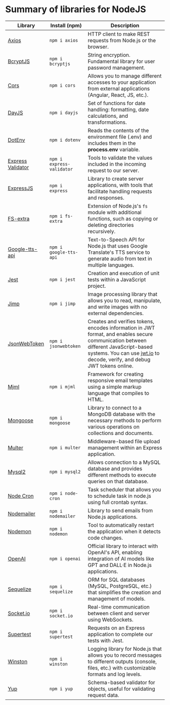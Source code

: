 # Summary of libraries for NodeJS

<table>
  <thead>
    <tr>
      <th>Library</th>
      <th>Install (npm)</th>
      <th>Description</th>
    </tr>
  </thead>
  <tbody>
    <tr>
      <td><a href="https://www.npmjs.com/package/axios">Axios</a></td>
      <td><code>npm i axios</code></td>
      <td>HTTP client to make REST requests from Node.js or the browser.</td>
    </tr>
    <tr>
      <td><a href="https://www.npmjs.com/package/bcryptjs">BcryptJS</a></td>
      <td><code>npm i bcryptjs</code></td>
      <td>String encryption. Fundamental library for user password management.</td>
    </tr>
    <tr>
      <td><a href="https://www.npmjs.com/package/cors">Cors</a></td>
      <td><code>npm i cors</code></td>
      <td>Allows you to manage different accesses to your application from external applications (Angular, React, JS, etc.).</td>
    </tr>
    <tr>
      <td><a href="https://www.npmjs.com/package/dayjs">DayJS</a></td>
      <td><code>npm i dayjs</code></td>
      <td>Set of functions for date handling: formatting, date calculations, and transformations.</td>
    </tr>
    <tr>
      <td><a href="https://www.npmjs.com/package/dotenv">DotEnv</a></td>
      <td><code>npm i dotenv</code></td>
      <td>Reads the contents of the environment file (.env) and includes them in the <b>process.env</b> variable.</td>
    </tr>
    <tr>
      <td><a href="https://www.npmjs.com/package/express-validator">Express Validator</a></td>
      <td><code>npm i express-validator</code></td>
      <td>Tools to validate the values included in the incoming request to our server.</td>
    </tr>
    <tr>
      <td><a href="https://www.npmjs.com/package/express">ExpressJS</a></td>
      <td><code>npm i express</code></td>
      <td>Library to create server applications, with tools that facilitate handling requests and responses.</td>
    </tr>
    <tr>
      <td><a href="https://www.npmjs.com/package/fs-extra">FS-extra</a></td>
      <td><code>npm i fs-extra</code></td>
      <td>Extension of Node.js's <code>fs</code> module with additional functions, such as copying or deleting directories recursively.</td>
    </tr>
    <tr>
      <td><a href="https://www.npmjs.com/package/google-tts-api">Google-tts-api</a></td>
      <td><code>npm i google-tts-api</code></td>
      <td>Text-to-Speech API for Node.js that uses Google Translate's TTS service to generate audio from text in multiple languages.</td>
    </tr>
    <tr>
      <td><a href="https://www.npmjs.com/package/jest">Jest</a></td>
      <td><code>npm i jest</code></td>
      <td>Creation and execution of unit tests within a JavaScript project.</td>
    </tr>
    <tr>
      <td><a href="https://www.npmjs.com/package/jimp">Jimp</a></td>
      <td><code>npm i jimp</code></td>
      <td>Image processing library that allows you to read, manipulate, and write images with no external dependencies.</td>
    </tr>
    <tr>
      <td><a href="https://www.npmjs.com/package/jsonwebtoken">JsonWebToken</a></td>
      <td><code>npm i jsonwebtoken</code></td>
      <td>Creates and verifies tokens, encodes information in JWT format, and enables secure communication between different JavaScript-based systems. You can use <a href="https://jwt.io/">jwt.io</a> to decode, verify, and debug JWT tokens online.</td>
    </tr>
    <tr>
      <td><a href="https://www.npmjs.com/package/mjml">Mjml</a></td>
      <td><code>npm i mjml</code></td>
      <td>Framework for creating responsive email templates using a simple markup language that compiles to HTML.</td>
    </tr>
    <tr>
      <td><a href="https://www.npmjs.com/package/mongoose">Mongoose</a></td>
      <td><code>npm i mongoose</code></td>
      <td>Library to connect to a MongoDB database with the necessary methods to perform various operations on collections and documents.</td>
    </tr>
    <tr>
      <td><a href="https://www.npmjs.com/package/multer">Multer</a></td>
      <td><code>npm i multer</code></td>
      <td>Middleware-based file upload management within an Express application.</td>
    </tr>
    <tr>
      <td><a href="https://www.npmjs.com/package/mysql2">Mysql2</a></td>
      <td><code>npm i mysql2</code></td>
      <td>Allows connection to a MySQL database and provides different methods to execute queries on that database.</td>
    </tr>
    <tr>
      <td><a href="https://www.npmjs.com/package/node-cron">Node Cron</a></td>
      <td><code>npm i node-cron</code></td>
      <td>Task scheduler that allows you to schedule task in node.js using full crontab syntax.</td>
    </tr>
    <tr>
      <td><a href="https://www.npmjs.com/package/nodemailer">Nodemailer</a></td>
      <td><code>npm i nodemailer</code></td>
      <td>Library to send emails from Node.js applications.</td>
    </tr>
    <tr>
      <td><a href="https://www.npmjs.com/package/nodemon">Nodemon</a></td>
      <td><code>npm i nodemon</code></td>
      <td>Tool to automatically restart the application when it detects code changes.</td>
    </tr>
    <tr>
      <td><a href="https://www.npmjs.com/package/openai">OpenAI</a></td>
      <td><code>npm i openai</code></td>
      <td>Official library to interact with OpenAI's API, enabling integration of AI models like GPT and DALL·E in Node.js applications.</td>
    </tr>
    <tr>
      <td><a href="https://www.npmjs.com/package/sequelize">Sequelize</a></td>
      <td><code>npm i sequelize</code></td>
      <td>ORM for SQL databases (MySQL, PostgreSQL, etc.) that simplifies the creation and management of models.</td>
    </tr>
    <tr>
      <td><a href="https://www.npmjs.com/package/socket.io">Socket.io</a></td>
      <td><code>npm i socket.io</code></td>
      <td>Real-time communication between client and server using WebSockets.</td>
    </tr>
    <tr>
      <td><a href="https://www.npmjs.com/package/supertest">Supertest</a></td>
      <td><code>npm i supertest</code></td>
      <td>Requests on an Express application to complete our tests with Jest.</td>
    </tr>
    <tr>
      <td><a href="https://www.npmjs.com/package/winston">Winston</a></td>
      <td><code>npm i winston</code></td>
      <td>Logging library for Node.js that allows you to record messages to different outputs (console, files, etc.) with customizable formats and log levels.</td>
    </tr>
    <tr>
      <td><a href="https://www.npmjs.com/package/yup">Yup</a></td>
      <td><code>npm i yup</code></td>
      <td>Schema-based validator for objects, useful for validating request data.</td>
    </tr>
  </tbody>
</table>
